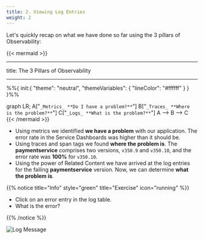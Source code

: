 ```yaml
---
title: 2. Viewing Log Entries
weight: 2
---
```


Let's quickly recap on what we have done so far using the 3 pillars of Observability:

{{< mermaid >}}

---
title: The 3 Pillars of Observability

---

%%{
  init:{
    "theme": "neutral",
    "themeVariables": {
      "lineColor": "#ffffff"
    }
  }
}%%

graph LR;
    A["`_Metrics_
    **Do I have a problem?**`"]
    B["`_Traces_
    **Where is the problem?**`"]
    C["`_Logs_
    **What is the problem?**`"]
    A --> B --> C
{{< /mermaid >}}

* Using metrics we identified **we have a problem** with our application. The error rate in the Service Dashboards was higher than it should be.
* Using traces and span tags we found **where the problem is**. The **paymentservice** comprises two versions, `v350.9` and `v350.10`, and the error rate was **100%** for `v350.10`.
* Using the power of Related Content we have arrived at the log entries for the failing **paymentservice** version. Now, we can determine **what the problem is**.

{{% notice title="Info" style="green" title="Exercise" icon="running" %}}

* Click on an error entry in the log table.
* What is the error?

{{% /notice %}}

![Log Message](../images/log-observer-log-message.png)